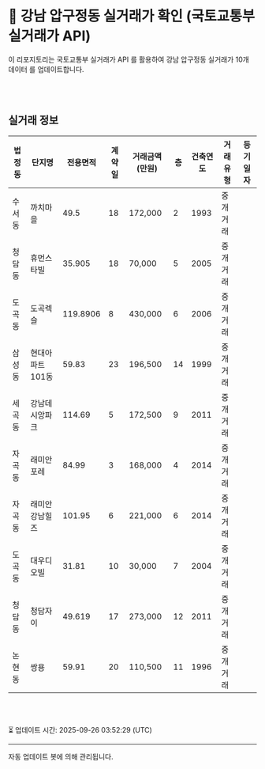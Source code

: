
# 🚩 강남 압구정동 실거래가 확인 (국토교통부 실거래가 API)

이 리포지토리는 국토교통부 실거래가 API 를 활용하여 강남 압구정동 실거래가 10개 데이터 를 업데이트합니다.

<br>
<br>

## 실거래 정보
| 법정동 | 단지명 | 전용면적 | 계약일 | 거래금액(만원) | 층 | 건축연도 | 거래유형 | 등기일자 |
| --- | --- | --- | --- | --- | --- | --- | --- | --- |
| 수서동 | 까치마을 | 49.5 | 18 | 172,000 | 2 | 1993 | 중개거래 |  |
| 청담동 | 휴먼스타빌 | 35.905 | 18 | 70,000 | 5 | 2005 | 중개거래 |  |
| 도곡동 | 도곡렉슬 | 119.8906 | 8 | 430,000 | 6 | 2006 | 중개거래 |  |
| 삼성동 | 현대아파트101동 | 59.83 | 23 | 196,500 | 14 | 1999 | 중개거래 |  |
| 세곡동 | 강남데시앙파크 | 114.69 | 5 | 172,500 | 9 | 2011 | 중개거래 |  |
| 자곡동 | 래미안포레 | 84.99 | 3 | 168,000 | 4 | 2014 | 중개거래 |  |
| 자곡동 | 래미안강남힐즈 | 101.95 | 6 | 221,000 | 6 | 2014 | 중개거래 |  |
| 도곡동 | 대우디오빌 | 31.81 | 10 | 30,000 | 7 | 2004 | 중개거래 |  |
| 청담동 | 청담자이 | 49.619 | 17 | 273,000 | 12 | 2011 | 중개거래 |  |
| 논현동 | 쌍용 | 59.91 | 20 | 110,500 | 11 | 1996 | 중개거래 |  |

<br>
<br>

⏳ 업데이트 시간: 2025-09-26 03:52:29 (UTC)

---
자동 업데이트 봇에 의해 관리됩니다.
    